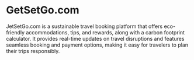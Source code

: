 # GetSetGo.com
JetSetGo.com is a sustainable travel booking platform that offers eco-friendly accommodations, tips, and rewards, along with a carbon footprint calculator. It provides real-time updates on travel disruptions and features seamless booking and payment options, making it easy for travelers to plan their trips responsibly.
